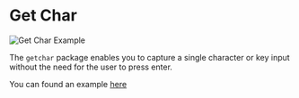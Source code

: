 # Get Char

![Get Char Example](https://file.anotherhadi.com/wtui-components/getchar.gif)

The `getchar` package enables you to capture a single character or key input without the need for the user to press enter.

You can found an example [here](https://github.com/anotherhadi/wtui-components/blob/main/getchar/example/main.go)
